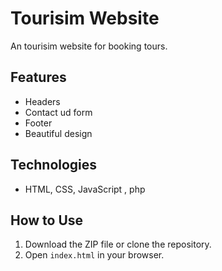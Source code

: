 # Tourisim Website

An tourisim website for booking tours.

## Features

- Headers
- Contact ud form
- Footer
- Beautiful design

## Technologies

- HTML, CSS, JavaScript , php

## How to Use

1. Download the ZIP file or clone the repository.
2. Open `index.html` in your browser.

